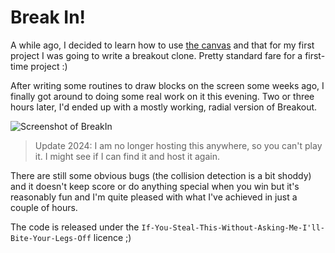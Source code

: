 #  Break In!

A while ago, I decided to learn how to use [the canvas](https://en.wikipedia.org/wiki/Canvas_element) and that for my
first project I was going to write a breakout clone. Pretty standard
fare for a first-time project :)

After writing some routines to draw blocks on the screen some weeks ago,
I finally got around to doing some real work on it this evening. Two or
three hours later, I'd ended up with a mostly working, radial version of
Breakout.

![Screenshot of BreakIn](https://static.offend.me.uk/media/images/breakout.png)

> Update 2024: I am no longer hosting this anywhere, so you can't play it.
> I might see if I can find it and host it again.

There are still some obvious bugs (the collision detection is a bit
shoddy) and it doesn't keep score or do anything special when you win
but it's reasonably fun and I'm quite pleased with what I've achieved in
just a couple of hours.

The code is released under the
`If-You-Steal-This-Without-Asking-Me-I'll-Bite-Your-Legs-Off` licence ;)
